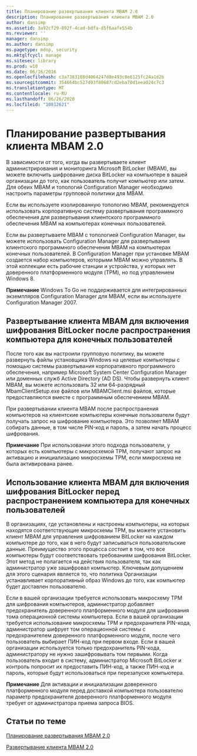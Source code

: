 ```yaml
---
title: Планирование развертывания клиента MBAM 2.0
description: Планирование развертывания клиента MBAM 2.0
author: dansimp
ms.assetid: 3a92cf29-092f-4cad-bdfa-d5f6aafe554b
ms.reviewer: ''
manager: dansimp
ms.author: dansimp
ms.pagetype: mdop, security
ms.mktglfcycl: manage
ms.sitesec: library
ms.prod: w10
ms.date: 06/16/2016
ms.openlocfilehash: c3a7383188d4064247d8e493c8e6125fc24a1d2b
ms.sourcegitcommit: 354664bc527d93f80687cd2eba70d1eea024c7c3
ms.translationtype: MT
ms.contentlocale: ru-RU
ms.lasthandoff: 06/26/2020
ms.locfileid: "10812621"
---
```

# Планирование развертывания клиента MBAM 2.0


В зависимости от того, когда вы развертываете клиент администрирования и мониторинга Microsoft BitLocker (MBAM), вы можете включить шифрование диска BitLocker на компьютере в вашей организации до того, как пользователь получит компьютер или затем. Для обеих MBAM и топологий Configuration Manager необходимо настроить параметры групповой политики для MBAM.

Если вы используете изолированную топологию MBAM, рекомендуется использовать корпоративную систему развертывания программного обеспечения для развертывания клиентского программного обеспечения MBAM на компьютерах конечных пользователей.

Если вы развертываете MBAM с топологией Configuration Manager, вы можете использовать Configuration Manager для развертывания клиентского программного обеспечения MBAM на компьютерах конечных пользователей. В Configuration Manager при установке MBAM создается набор компьютеров, которыми MBAM можно управлять. В этой коллекции есть рабочие станции и устройства, у которых нет доверенного платформенного модуля (TPM), но под управлением Windows 8.

**Примечание**  Windows To Go не поддерживается для интегрированных экземпляров Configuration Manager для MBAM, если вы используете Configuration Manager 2007.

 

## Развертывание клиента MBAM для включения шифрования BitLocker после распространения компьютера для конечных пользователей


После того как вы настроили групповую политику, вы можете развернуть файлы установщика Windows на целевые компьютеры с помощью системы развертывания корпоративного программного обеспечения, например Microsoft System Center Configuration Manager или доменных служб Active Directory (AD DS). Чтобы развернуть клиент MBAM, вы можете использовать 32 или 64-разрядный MbamClientSetup.exe файлов или MBAMClient.msi файлов, которые предоставляются вместе с программным обеспечением MBAM.

При развертывании клиента MBAM после распространения компьютеров на клиентские компьютеры конечные пользователи будут получать запрос на шифрование компьютера. Это позволяет MBAM собирать данные, в том числе PIN-код и пароль, а затем начать процесс шифрования.

**Примечание**  При использовании этого подхода пользователи, у которых есть компьютеры с микросхемой TPM, получают запрос на активацию и инициализацию микросхемы TPM, если микросхема не была активирована ранее.

 

## Использование клиента MBAM для включения шифрования BitLocker перед распространением компьютера для конечных пользователей


В организациях, где установлены и настроены компьютеры, на которых находятся соответствующие микросхемы TPM, вы можете установить клиент MBAM для управления шифрованием BitLocker на каждом компьютере до того, как в него будут записываться пользовательские данные. Преимущество этого процесса состоит в том, что все компьютеры будут соответствовать требованиям шифрования BitLocker. Этот метод не полагается на действия пользователя, так как администратор уже зашифровал компьютер. Ключевым допущением для этого сценария является то, что политика Организации устанавливает корпоративный образ Windows до того, как компьютер будет доставлен пользователю.

Если в вашей организации требуется использовать микросхему TPM для шифрования компьютеров, администратор добавляет предохранитель доверенного платформенного модуля для шифрования тома операционной системы компьютера. Если в вашей организации требуется использование микросхемы TPM и предохранителя PIN-кода, администратор шифрует том операционной системы с предохранителем доверенного платформенного модуля, после чего пользователь выбирает ПИН-код при первом входе. Если в вашей организации используется только предохранитель PIN-кода, администратору не нужно зашифровывать том первыми. Когда пользователь входит в систему, администратор Microsoft BitLocker и контроль попросит их предоставить ПИН-код, а также ПИН-код и пароль, которые будут использоваться при перезапуске компьютера.

**Примечание**  Для активации и инициализации доверенного платформенного модуля перед доставкой компьютера пользователю параметр предохранителя доверенного платформенного модуля требует от администратора приема запроса BIOS.

 

## Статьи по теме


[Планирование развертывания MBAM 2.0](planning-to-deploy-mbam-20-mbam-2.md)

[Развертывание клиента MBAM 2.0](deploying-the-mbam-20-client-mbam-2.md)

 

 





